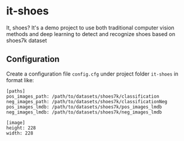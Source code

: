 # it-shoes
It, shoes? It's a demo project to use both traditional computer vision methods and deep learning to detect and recognize shoes based on shoes7k dataset

## Configuration

Create a configuration file `config.cfg` under project folder `it-shoes` in format like:

```
[paths]
pos_images_path: /path/to/datasets/shoes7k/classification
neg_images_path: /path/to/datasets/shoes7k/classificationNeg
pos_images_lmdb: /path/to/datasets/shoes7k/pos_images_lmdb
neg_images_lmdb: /path/to/datasets/shoes7k/neg_images_lmdb

[image]
height: 228
width: 228
```
